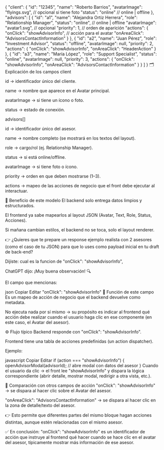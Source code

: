 {
  "client": {
    "id": "12345",
    "name": "Roberto Barrios",
    "avatarImage": "flyings.svg",       // opcional si tiene foto
    "status": "online"                  // online | offline
  },
  "advisors": [
    {
      "id": "a1",
      "name": "Alejandra Ortiz Herrera",
      "role": "Relationship Manager",
      "status": "online",                // online | offline
      "avatarImage": "avatar1.svg",      // opcional
      "priority": 1,                     // orden de aparición
      "actions": {
        "onClick": "showAdvisorInfo",    // acción para el avatar
        "onAreaClick": "AdvisorsContactInformation"
      }
    },
    {
      "id": "a2",
      "name": "Juan Pérez",
      "role": "Investment Advisor",
      "status": "offline",
      "avatarImage": null,
      "priority": 2,
      "actions": {
        "onClick": "showAdvisorInfo",
        "onAreaClick": "HeaderAction"
      }
    },
    {
      "id": "a3",
      "name": "María López",
      "role": "Support Specialist",
      "status": "online",
      "avatarImage": null,
      "priority": 3,
      "actions": {
        "onClick": "showAdvisorInfo",
        "onAreaClick": "AdvisorsContactInformation"
      }
    }
  ]
}
🗂️ Explicación de los campos
client

id → identificador único del cliente.

name → nombre que aparece en el Avatar principal.

avatarImage → si tiene un ícono o foto.

status → estado de conexión.

advisors[]

id → identificador único del asesor.

name → nombre completo (se mostrará en los textos del layout).

role → cargo/rol (ej. Relationship Manager).

status → si está online/offline.

avatarImage → si tiene foto o ícono.

priority → orden en que deben mostrarse (1–3).

actions → mapeo de las acciones de negocio que el front debe ejecutar al interactuar.

🎯 Beneficio de este modelo
El backend solo entrega datos limpios y estructurados.

El frontend ya sabe mapearlos al layout JSON (Avatar, Text, Role, Status, Acciones).

Si mañana cambian estilos, el backend no se toca, solo el layout renderer.

👉 ¿Quieres que te prepare un response ejemplo realista con 2 asesores (como el caso de tu JSON) para que lo uses como payload inicial en tu draft de back-end?







Dijiste:
cual es la funcion de         "onClick": "showAdvisorInfo",  


ChatGPT dijo:
¡Muy buena observación! 🔍

El campo que mencionas:

json
Copiar
Editar
"onClick": "showAdvisorInfo"
📌 Función de este campo
Es un mapeo de acción de negocio que el backend devuelve como metadata.

No ejecuta nada por sí mismo → su propósito es indicar al frontend qué acción debe realizar cuando el usuario haga clic en ese componente (en este caso, el Avatar del asesor).

⚙️ Flujo típico
Backend responde con "onClick": "showAdvisorInfo".

Frontend tiene una tabla de acciones predefinidas (un action dispatcher).

Ejemplo:

javascript
Copiar
Editar
if (action === "showAdvisorInfo") {
   openAdvisorModal(advisorId); // abre modal con datos del asesor
}
Cuando el usuario da clic → el front lee "showAdvisorInfo" y dispara la lógica correspondiente (abrir detalle, mostrar modal, redirigir a otra vista, etc.).

📖 Comparación con otros campos de acción
"onClick": "showAdvisorInfo" → se dispara al hacer clic sobre el Avatar del asesor.

"onAreaClick": "AdvisorsContactInformation" → se dispara al hacer clic en la zona de detalle/texto del asesor.

👉 Esto permite que diferentes partes del mismo bloque hagan acciones distintas, aunque estén relacionadas con el mismo asesor.

✅ En conclusión:
"onClick": "showAdvisorInfo" es un identificador de acción que instruye al frontend qué hacer cuando se hace clic en el avatar del asesor, típicamente mostrar más información de ese asesor.

